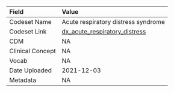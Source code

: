|Field            |Value                               |
|:----------------|:-----------------------------------|
|Codeset Name     |Acute respiratory distress syndrome |
|Codeset Link     |[dx_acute_respiratory_distress](https://github.com/PEDSnet/Variable-Dictionary/blob/main/condition/dx_acute_respiratory_distress.csv)|
|CDM              |NA                                  |
|Clinical Concept |NA                                  |
|Vocab            |NA                                  |
|Date Uploaded    |2021-12-03                          |
|Metadata         |NA                                  |
